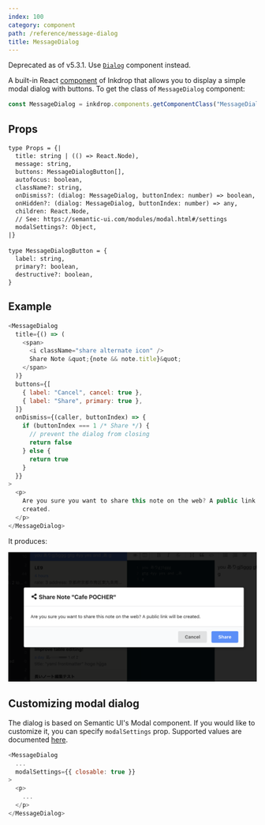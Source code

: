 ```yaml
---
index: 100
category: component
path: /reference/message-dialog
title: MessageDialog
---
```


<div class='ui warning message'>
Deprecated as of v5.3.1. Use <a href='/reference/dialog'><code>Dialog</code></a> component instead.
</div>

A built-in React [component](/reference/component-manager) of Inkdrop that allows you to display a simple modal dialog with buttons.
To get the class of `MessageDialog` component:

```js
const MessageDialog = inkdrop.components.getComponentClass("MessageDialog")
```

## Props

```flow
type Props = {|
  title: string | (() => React.Node),
  message: string,
  buttons: MessageDialogButton[],
  autofocus: boolean,
  className?: string,
  onDismiss?: (dialog: MessageDialog, buttonIndex: number) => boolean,
  onHidden?: (dialog: MessageDialog, buttonIndex: number) => any,
  children: React.Node,
  // See: https://semantic-ui.com/modules/modal.html#/settings
  modalSettings?: Object,
|}

type MessageDialogButton = {
  label: string,
  primary?: boolean,
  destructive?: boolean,
}
```

## Example

```js
<MessageDialog
  title={() => (
    <span>
      <i className="share alternate icon" />
      Share Note &quot;{note && note.title}&quot;
    </span>
  )}
  buttons={[
    { label: "Cancel", cancel: true },
    { label: "Share", primary: true },
  ]}
  onDismiss={(caller, buttonIndex) => {
    if (buttonIndex === 1 /* Share */) {
      // prevent the dialog from closing
      return false
    } else {
      return true
    }
  }}
>
  <p>
    Are you sure you want to share this note on the web? A public link will be
    created.
  </p>
</MessageDialog>
```

It produces:

![Example](component-message-dialog_example.png)

## Customizing modal dialog

The dialog is based on Semantic UI's Modal component.
If you would like to customize it, you can specify `modalSettings` prop.
Supported values are documented [here](https://semantic-ui.com/modules/modal.html#/settings).

```js
<MessageDialog
  ...
  modalSettings={{ closable: true }}
>
  <p>
    ...
  </p>
</MessageDialog>
```
